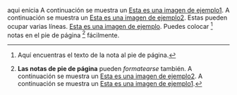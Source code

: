 aqui enicia
A continuación se muestra un [Esta es una imagen de ejemplo1](https://www.google.com).
A continuación se muestra un [Esta es una imagen de ejemplo2](https://www.youtube.com).
Estas pueden ocupar varias líneas.
[Esta es una imagen de ejemplo](https://ejemplo.com/imagen.jpg).
Puedes colocar [^1] notas en el pie de página [^2] fácilmente.
[^1]: Aquí encuentras el texto de la nota al pie de página.
[^2]: **Las notas de pie de página** pueden *formatearse* también.
A continuación se muestra un [Esta es una imagen de ejemplo2](https://www.ionos.es/digitalguide/paginas-web).
A continuación se muestra un [Esta es una imagen de ejemplo1](https://www.google.com).